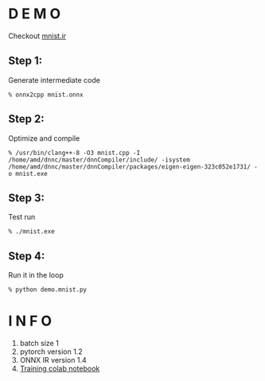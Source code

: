 
D E M O
=======
Checkout [mnist.ir](mnist.ir)

## Step 1: 
Generate intermediate code

```% onnx2cpp mnist.onnx```

## Step 2: 
Optimize and compile

```% /usr/bin/clang++-8 -O3 mnist.cpp -I /home/amd/dnnc/master/dnnCompiler/include/ -isystem /home/amd/dnnc/master/dnnCompiler/packages/eigen-eigen-323c052e1731/ -o mnist.exe```

## Step 3: 
Test run

```% ./mnist.exe```

## Step 4: 
Run it in the loop

```% python demo.mnist.py```


I N F O
=======

1. batch size 1
1. pytorch version 1.2
1. ONNX IR version 1.4
1. [Training colab notebook](https://colab.research.google.com/drive/1JTcR5A0dQ8y_TKy_DbqpMv1caWjaO_jL)
